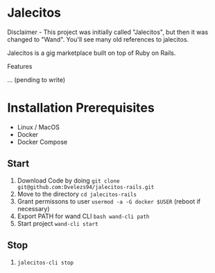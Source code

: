 # Jalecitos

Disclaimer - This project was initially called "Jalecitos", but then it was changed to "Wand". You'll see many old references to jalecitos.

Jalecitos is a gig marketplace built on top of Ruby on Rails.

Features

... (pending to write)

# Installation Prerequisites

- Linux / MacOS
- Docker
- Docker Compose

## Start

1. Download Code by doing `git clone git@github.com:Dvelezs94/jalecitos-rails.git`
2. Move to the directory `cd jalecitos-rails`
3. Grant permissons to user `usermod -a -G docker $USER` (reboot if necessary)
3. Export PATH for wand CLI `bash wand-cli path`
4. Start project `wand-cli start`

## Stop

1. `jalecitos-cli stop`

